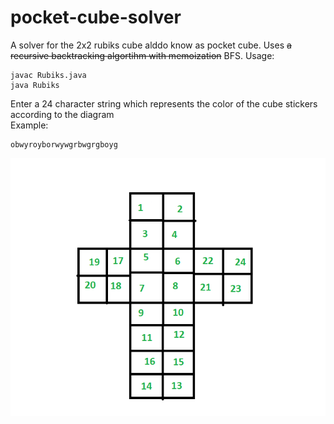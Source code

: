 # pocket-cube-solver
A solver for the 2x2 rubiks cube alddo know as pocket cube. Uses <del>a recursive backtracking algortihm with memoization</del>
BFS. 
Usage:  
```
javac Rubiks.java  
java Rubiks
```

Enter a 24 character string which represents the color of the cube stickers according to the diagram  
Example:   
```
obwyroyborwywgrbwgrgboyg
```
![alt text](cubeDiagram.png)
